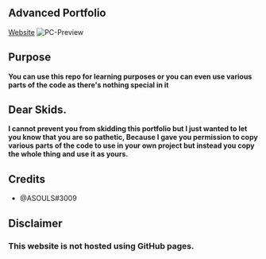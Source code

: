 ## Advanced Portfolio
[Website](https://soulsie.xyz/)
![PC-Preview](https://soulsie.xyz/assets/images/Monitor-Preview.jpg)

## Purpose
**You can use this repo for learning purposes or you can even use various parts of the code as there's nothing special in it**

## Dear Skids.
**I cannot prevent you from skidding this portfolio but I just wanted to let you know that you are so pathetic, Because I gave you permission to copy various parts of the code to use in your own project but instead you copy the whole thing and use it as yours.**

## Credits 
- @ASOULS#3009

## Disclaimer
### This website is not hosted using GitHub pages.
